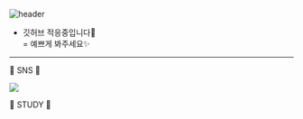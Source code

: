 ![header](https://capsule-render.vercel.app/api?type=waving&text=Druids&nbsp;Developer&fontSize=40&fontAlign=25&fontColor=FFFFFF&animation=fadeIn&height=170&fontAlignY=35&color=timeGradient)

- 깃허브 적응중입니다🌱  
= 예쁘게 봐주세요✨  

***

<body> 
💬 SNS 💬 
  
<a href="[https://blog.naver.com/catoo_4]"><img src="https://img.shields.io/badge/Blog-03C75A?style=for-the-badge&logo=Naver&logoColor=white" ></a>

💬 STUDY 💬 
  

  

</body> 


<!--
**SeungYeon04/SeungYeon04** is a ✨ _special_ ✨ repository because its `README.md` (this file) appears on your GitHub profile.

Here are some ideas to get you started:

- 🔭 I’m currently working on ...
- 🌱 I’m currently learning ...
- 👯 I’m looking to collaborate on ...
- 🤔 I’m looking for help with ...
- 💬 Ask me about ...
- 📫 How to reach me: ...
- 😄 Pronouns: ...
- ⚡ Fun fact: ...
폰트 어캐 
-->

